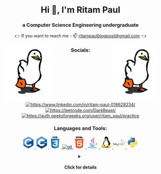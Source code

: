 <h1 align="center">Hi 👋, I'm Ritam Paul</h1>
<h3 align="center">a Computer Science Engineering undergraduate</h3>

<p align="center">👉 If you want to reach me - 📫
<a href="" target="blank">ritampaulblogpost@gmail.com</a> 👈
</p>

<img align="left" src="https://github.com/RitamPaul/RitamPaul/blob/main/img/XOsX.gif?raw=true" alt="gif" width="150" />
<img align="right" src="https://github.com/RitamPaul/RitamPaul/blob/main/img/XOsX.gif?raw=true" alt="gif" width="150" />

<h3 align="center">Socials:</h3>
<p align="center">
<a href="https://www.linkedin.com/in/ritam-paul-018628234/" target="blank"><img align="center" src="https://raw.githubusercontent.com/rahuldkjain/github-profile-readme-generator/master/src/images/icons/Social/linked-in-alt.svg" alt="https://www.linkedin.com/in/ritam-paul-018628234/" height="30" width="40" /></a>
<a href="https://www.leetcode.com/DarkBeast/" target="blank"><img align="center" src="https://raw.githubusercontent.com/rahuldkjain/github-profile-readme-generator/master/src/images/icons/Social/leet-code.svg" alt="https://leetcode.com/DarkBeast/" height="30" width="40" /></a>
<a href="https://auth.geeksforgeeks.org/user/ritam_paul/practice" target="blank"><img align="center" src="https://raw.githubusercontent.com/rahuldkjain/github-profile-readme-generator/master/src/images/icons/Social/geeks-for-geeks.svg" alt="https://auth.geeksforgeeks.org/user/ritam_paul/practice" height="30" width="40" /></a>
</p>

<h3 align="center">Languages and Tools:</h3>
<p align="center">
<a href="https://www.cprogramming.com/" target="_blank" rel="noreferrer"> <img src="https://raw.githubusercontent.com/devicons/devicon/master/icons/c/c-original.svg" alt="c" width="40" height="40"/> </a> <a href="https://www.w3schools.com/cpp/" target="_blank" rel="noreferrer"> <img src="https://raw.githubusercontent.com/devicons/devicon/master/icons/cplusplus/cplusplus-original.svg" alt="cplusplus" width="40" height="40"/> </a> <a href="https://www.w3schools.com/css/" target="_blank" rel="noreferrer"> <img src="https://raw.githubusercontent.com/devicons/devicon/master/icons/css3/css3-original-wordmark.svg" alt="css3" width="40" height="40"/> </a> <a href="https://git-scm.com/" target="_blank" rel="noreferrer"> <img src="https://www.vectorlogo.zone/logos/git-scm/git-scm-icon.svg" alt="git" width="40" height="40"/> </a> <a href="https://www.w3.org/html/" target="_blank" rel="noreferrer"> <img src="https://raw.githubusercontent.com/devicons/devicon/master/icons/html5/html5-original-wordmark.svg" alt="html5" width="40" height="40"/> </a> <a href="https://www.java.com" target="_blank" rel="noreferrer"> <img src="https://raw.githubusercontent.com/devicons/devicon/master/icons/java/java-original.svg" alt="java" width="40" height="40"/> </a> <a href="https://www.linux.org/" target="_blank" rel="noreferrer"> <img src="https://raw.githubusercontent.com/devicons/devicon/master/icons/linux/linux-original.svg" alt="linux" width="40" height="40"/> </a> <a href="https://www.mysql.com/" target="_blank" rel="noreferrer"> <img src="https://raw.githubusercontent.com/devicons/devicon/master/icons/mysql/mysql-original-wordmark.svg" alt="mysql" width="40" height="40"/> </a> <a href="https://www.python.org" target="_blank" rel="noreferrer"> <img src="https://raw.githubusercontent.com/devicons/devicon/master/icons/python/python-original.svg" alt="python" width="40" height="40"/> </a>
</p>

<details>
  <summary align="center"><h4>Click for details</h4></summary>
  <p align="center">
    <img align="center" src="https://stats.quine.sh/Beast/github?theme=darkhttps://quine.sh?utm_source=widgets&utm_campaign=Beast" alt="quine stats" height=auto width=auto/>
    <br>
    <br>
    <img align="center" src="https://github-readme-stats.vercel.app/api?username=ritampaul&show_icons=true&locale=en" alt="stats"/>
    <img align="center" src="https://github-readme-stats.vercel.app/api/top-langs?username=ritampaul&show_icons=true&locale=en&layout=compact" alt="languages" width="355" height=auto/>
    <br>
    <br>
    <img align="center" src="https://myreadme.vercel.app/api/embed/RitamPaul?panels=userstatistics,toplanguages,commitgraph" alt="statslanguagesgraph" height=auto width=auto/>
    <br>
    <br>
    <img align="center" src="https://stats.quine.sh/Beast/languages-over-time?theme=darkhttps://quine.sh?utm_source=widgets&utm_campaign=Beast" alt="quine languages" height=auto width=auto/>
    <br>
    <br>
    <img align="center" src="https://stats.quine.sh/Beast/topics-over-time?theme=darkhttps://quine.sh?utm_source=widgets&utm_campaign=Beast" alt="quine topics" width=auto height=auto/>
  </p>

  [![An image of @ritampaul's Holopin badges, which is a link to view their full Holopin profile](https://holopin.me/ritampaul)](https://holopin.io/@ritampaul)
</details>
